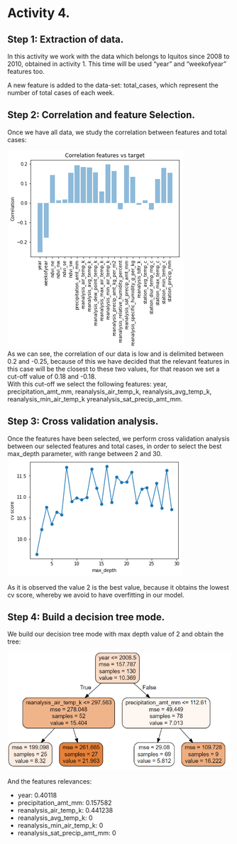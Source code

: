 # Activity 4.

## Step 1: Extraction of data.

In this activity we work with the data which belongs to Iquitos since 2008 to 2010, obtained in activity 1. This time will be used “year” and “weekofyear” features too.

A new feature is added to the data-set: total_cases, which represent the number of total cases of each week.

## Step 2: Correlation and feature Selection.

Once we have all data, we study the correlation between features and total cases:

 ![(Fig 1)](https://github.com/AdrianMoPe/Tecnicas-de-Aprendizaje-Automatico/blob/master/Activity_4/Images/Fig1.png)  
As we can see, the correlation of our data is low and is delimited between 0.2 and -0.25, because of this we have decided that the relevant features in this case will be the closest to these two values, for that reason we set a cut-off value of 0.18 and -0.18.     
With this cut-off  we select the following features: year, precipitation_amt_mm, reanalysis_air_temp_k, reanalysis_avg_temp_k, reanalysis_min_air_temp_k yreanalysis_sat_precip_amt_mm.
## Step 3: Cross validation analysis.  
Once the features have been selected, we perform cross validation analysis between our selected features and total cases, in order to select the best max_depth parameter, with range between 2 and 30.  
 ![(Fig 2)](https://github.com/AdrianMoPe/Tecnicas-de-Aprendizaje-Automatico/blob/master/Activity_4/Images/Fig2.png)
 
 As it is observed the value 2 is the best value, because it obtains the lowest cv score, whereby we avoid to have overfitting in our model. 


## Step 4: Build a decision tree mode.
We build our decision tree mode with max depth value of 2 and obtain the tree:

 ![(Fig 3)](https://github.com/AdrianMoPe/Tecnicas-de-Aprendizaje-Automatico/blob/master/Activity_4/Images/tree.png) 
  
And the features relevances:  

- year: 0.40118  
- precipitation_amt_mm: 0.157582  
- reanalysis_air_temp_k: 0.441238  
- reanalysis_avg_temp_k: 0  
- reanalysis_min_air_temp_k: 0  
- reanalysis_sat_precip_amt_mm: 0  
 


  
